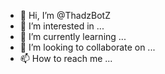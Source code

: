 - 👋 Hi, I’m @ThadzBotZ
- 👀 I’m interested in ...
- 🌱 I’m currently learning ...
- 💞️ I’m looking to collaborate on ...
- 📫 How to reach me ...

<!---
ThadzBotZ/ThadzBotZ is a ✨ special ✨ repository because its `README.md` (this file) appears on your GitHub profile.
You can click the Preview link to take a look at your changes.
--->
